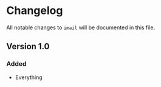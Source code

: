 # Changelog

All notable changes to `imail` will be documented in this file.

## Version 1.0

### Added
- Everything
